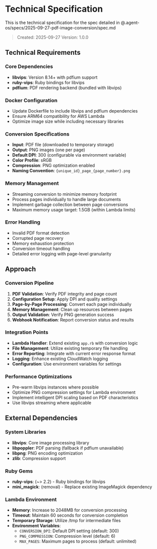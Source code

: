 # Technical Specification

This is the technical specification for the spec detailed in @.agent-os/specs/2025-09-27-pdf-image-conversion/spec.md

> Created: 2025-09-27
> Version: 1.0.0

## Technical Requirements

### Core Dependencies
- **libvips**: Version 8.14+ with pdfium support
- **ruby-vips**: Ruby bindings for libvips
- **pdfium**: PDF rendering backend (bundled with libvips)

### Docker Configuration
- Update Dockerfile to include libvips and pdfium dependencies
- Ensure ARM64 compatibility for AWS Lambda
- Optimize image size while including necessary libraries

### Conversion Specifications
- **Input**: PDF file (downloaded to temporary storage)
- **Output**: PNG images (one per page)
- **Default DPI**: 300 (configurable via environment variable)
- **Color Profile**: sRGB
- **Compression**: PNG optimization enabled
- **Naming Convention**: `{unique_id}_page_{page_number}.png`

### Memory Management
- Streaming conversion to minimize memory footprint
- Process pages individually to handle large documents
- Implement garbage collection between page conversions
- Maximum memory usage target: 1.5GB (within Lambda limits)

### Error Handling
- Invalid PDF format detection
- Corrupted page recovery
- Memory exhaustion protection
- Conversion timeout handling
- Detailed error logging with page-level granularity

## Approach

### Conversion Pipeline
1. **PDF Validation**: Verify PDF integrity and page count
2. **Configuration Setup**: Apply DPI and quality settings
3. **Page-by-Page Processing**: Convert each page individually
4. **Memory Management**: Clean up resources between pages
5. **Output Validation**: Verify PNG generation success
6. **Webhook Notification**: Report conversion status and results

### Integration Points
- **Lambda Handler**: Extend existing `app.rb` with conversion logic
- **File Management**: Utilize existing temporary file handling
- **Error Reporting**: Integrate with current error response format
- **Logging**: Enhance existing CloudWatch logging
- **Configuration**: Use environment variables for settings

### Performance Optimizations
- Pre-warm libvips instances where possible
- Optimize PNG compression settings for Lambda environment
- Implement intelligent DPI scaling based on PDF characteristics
- Use libvips streaming where applicable

## External Dependencies

### System Libraries
- **libvips**: Core image processing library
- **libpoppler**: PDF parsing (fallback if pdfium unavailable)
- **libpng**: PNG encoding optimization
- **zlib**: Compression support

### Ruby Gems
- **ruby-vips**: (~> 2.2) - Ruby bindings for libvips
- **mini_magick**: (removal) - Replace existing ImageMagick dependency

### Lambda Environment
- **Memory**: Increase to 2048MB for conversion processing
- **Timeout**: Maintain 60 seconds for conversion completion
- **Temporary Storage**: Utilize /tmp for intermediate files
- **Environment Variables**:
  - `CONVERSION_DPI`: Default DPI setting (default: 300)
  - `PNG_COMPRESSION`: Compression level (default: 6)
  - `MAX_PAGES`: Maximum pages to process (default: unlimited)